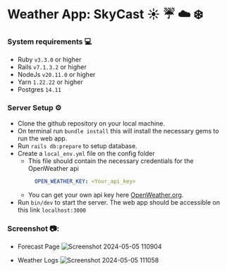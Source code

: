 # Weather App: SkyCast ☀️ ☔ ☁️ ❄️
  ### System requirements 💻
  - Ruby `v3.3.0` or higher
  - Rails `v7.1.3.2` or higher
  - NodeJs `v20.11.0` or higher
  - Yarn `1.22.22` or higher
  - Postgres `14.11`
  ### Server Setup ⚙️
  - Clone the github repository on your local machine.
  - On terminal run `bundle install` this will install the necessary gems to run the web app.
  - Run `rails db:prepare` to setup database.
  - Create a `local_env.yml` file on the config folder
      - This file should contain the necessary credentials for the OpenWeather api
        ```yml
          OPEN_WEATHER_KEY: <Your_api_key>
        ```
      - You can get your own api key here [OpenWeather.org](https://home.openweathermap.org/api_keys).
  - Run `bin/dev` to start the server. The web app should be accessible on this link  `localhost:3000`
  
 ### Screenshot 📷:
  - Forecast Page 
  ![Screenshot 2024-05-05 110904](https://github.com/AndreMigz/skycast/assets/118160061/726d5883-4fb0-4641-bfd0-3fe1f4fb30e3)

  - Weather Logs
  ![Screenshot 2024-05-05 111058](https://github.com/AndreMigz/skycast/assets/118160061/07e279c1-2607-4ecd-b631-a1f4e67285a6)
